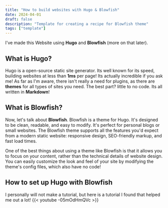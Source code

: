 ```yaml
---
title: "How to build websites with Hugo & Blowfish"
date: 2024-04-01
draft: false
description: "Template for creating a recipe for Blowfish theme"
tags: ["template"]
---
```


I've made this Website using **Hugo** and **Blowfish** (more on that later).

## What is Hugo?

Hugo is a open-source static site generator. Its well known for its speed, building websites at less than **1ms** per page! Its actually incredible if you ask me! As far as I'm aware, there isn't really a need for plugins, as there are **themes** for all types of sites you need. The best part? little to no code. Its all written in **Markdown**!

## What is Blowfish?

Now, let's talk about **Blowfish**. Blowfish is a theme for Hugo. It's designed to be clean, readable, and easy to modify. It's perfect for personal blogs or small websites. The Blowfish theme supports all the features you'd expect from a modern static website: responsive design, SEO-friendly markup, and fast load times.

One of the best things about using a theme like Blowfish is that it allows you to focus on your content, rather than the technical details of website design. You can easily customize the look and feel of your site by modifying the theme's config files, which also have no code!

## How to set up Hugo with Blowfish

I personally will not make a tutorial, but here is a tutorial I found that helped me out a lot!
{{< youtube -05mOdHmQVc >}}
